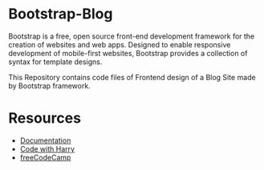 # Bootstrap-Blog
Bootstrap is a free, open source front-end development framework for the creation of websites and web apps. Designed to enable responsive development of mobile-first websites, Bootstrap provides a collection of syntax for template designs.

This Repository contains code files of Frontend design of a Blog Site made by Bootstrap framework.
# Resources
- [Documentation](https://getbootstrap.com/)
- [Code with Harry](https://youtu.be/vpAJ0s5S2t0)
- [freeCodeCamp](https://youtu.be/-qfEOE4vtxE)
